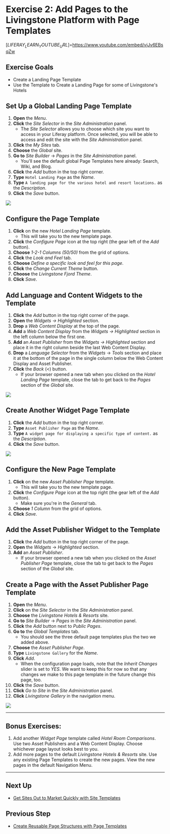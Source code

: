 # Exercise 2: Add Pages to the Livingstone Platform with Page Templates

[$LIFERAY_LEARN_YOUTUBE_URL$]=https://www.youtube.com/embed/vjJv6EBsqZw

## Exercise Goals
	
* Create a Landing Page Template
* Use the Template to Create a Landing Page for some of Livingstone's Hotels

## Set Up a Global Landing Page Template

1. **Open** the _Menu_.
2. **Click** the _Site Selector_ in the _Site Administration_ panel.
	- The _Site Selector_ allows you to choose which site you want to access in your Liferay platform. Once selected, you will be able to access and edit the site with the _Site Administration_ panel.
3. **Click** the _My Sites_ tab.
4. **Choose** the _Global_ site.
5. **Go to** _Site Builder_ → _Pages_ in the _Site Administration_ panel.
	- You'll see the default global Page Templates here already: Search, Wiki, and Blog.
6. **Click** the _Add_ button in the top right corner.  
7. **Type** `Hotel Landing Page` as the _Name_.  
8. **Type** `A landing page for the various hotel and resort locations.` as the _Description_.  
9. **Click** the _Save_ button.

<img src="../images/exercise-images/new-page-template.png" style="max-width:100%;">

## Configure the Page Template

1. **Click** on the new _Hotel Landing Page_ template.  
	- This will take you to the new template page.
2. **Click** the _Configure Page_ icon at the top right (the gear left of the _Add_ button).  
3. **Choose** _1-2-1 Columns (50/50)_ from the grid of options.
4. **Click** the _Look and Feel_ tab.
5. **Choose** _Define a specific look and feel for this page_.
6. **Click** the _Change Current Theme_ button.
7. **Choose** the _Livingstone Fjord Theme_.
8. **Click** _Save_.

## Add Language and Content Widgets to the Template

1. **Click** the _Add_ button in the top right corner of the page.  
2. **Open** the _Widgets → Highlighted_ section.
3. **Drop** a _Web Content Display_ at the top of the page.
4. **Add** a _Web Content Display_ from the _Widgets → Highlighted_ section in the left column below the first one.
5. **Add** an _Asset Publisher_ from the _Widgets → Highlighted_ section and place it in the right column beside the last Web Content Display. 
6. **Drop** a _Language Selector_ from the _Widgets_ → _Tools_ section and place it at the bottom of the page in the single column below the Web Content Display and Asset Publisher.
7. **Click** the _Back_ (<) button.
	- If your browser opened a new tab when you clicked on the _Hotel Landing Page_ template, close the tab to get back to the _Pages_ section of the _Global_ site.

<img src="../images/exercise-images/landing-page-complete.png" style="max-width:100%;">

## Create Another Widget Page Template

1. **Click** the _Add_ button in the top right corner.  
2. **Type** `Asset Publisher Page` as the _Name_.  
3. **Type** `A widget page for displaying a specific type of content.` as the _Description_.  
4. **Click** the _Save_ button.

<img src="../images/exercise-images/asset-publisher-template.png" style="max-width:100%;">

## Configure the New Page Template

1. **Click** on the new _Asset Publisher Page_ template.  
	* This will take you to the new template page.
2. **Click** the _Configure Page_ icon at the top right (the gear left of the _Add_ button). 
	* Make sure you're in the _General_ tab.
3. **Choose** _1 Column_ from the grid of options.
4. **Click** _Save_.

## Add the Asset Publisher Widget to the Template

1. **Click** the _Add_ button in the top right corner of the page.  
2. **Open** the _Widgets_ → _Highlighted_ section.
3. **Add** an _Asset Publisher_.
	- If your browser opened a new tab when you clicked on the _Asset Publisher Page_ template, close the tab to get back to the _Pages_ section of the _Global_ site.

## Create a Page with the Asset Publisher Page Template

1. **Open** the _Menu_.
2. **Click** on the _Site Selector_ in the _Site Administration_ panel.
3. **Choose** the _Livingstone Hotels & Resorts_ site.
4. **Go to** _Site Builder_ → _Pages_ in the _Site Administration_ panel.
5. **Click** the _Add_ button next to _Public Pages_.
6. **Go to** the _Global Templates_ tab.
	- You should see the three default page templates plus the two we added above.
7. **Choose** the _Asset Publisher Page_.
8. **Type** `Livingstone Gallery` for the _Name_.
9. **Click** _Add_.
	- When the configuration page loads, note that the _Inherit Changes_ slider is set to _YES_. We want to keep this for now so that any changes we make to this page template in the future change this page, too.
10. **Click** the _Save_ button.
11. **Click** _Go to Site_ in the _Site Administration_ panel.
12. **Click** _Livingstone Gallery_ in the navigation menu.

<img src="../images/exercise-images/exercise-2-finished.png" style="max-width:100%;">

---

## Bonus Exercises:

1. Add another _Widget Page_ template called _Hotel Room Comparisons_. Use two Asset Publishers and a Web Content Display. Choose whichever page layout looks best to you.
2. Add more pages to the default _Livingstone Hotels & Resorts_ site. Use any existing Page Templates to create the new pages. View the new pages in the default Navigation Menu. 

---

## Next Up

* [Get Sites Out to Market Quickly with Site Templates](./get-sites-to-market-with-site-templates.md)

## Previous Step

* [Create Reusable Page Structures with Page Templates](./create-reusable-page-structures.md)

